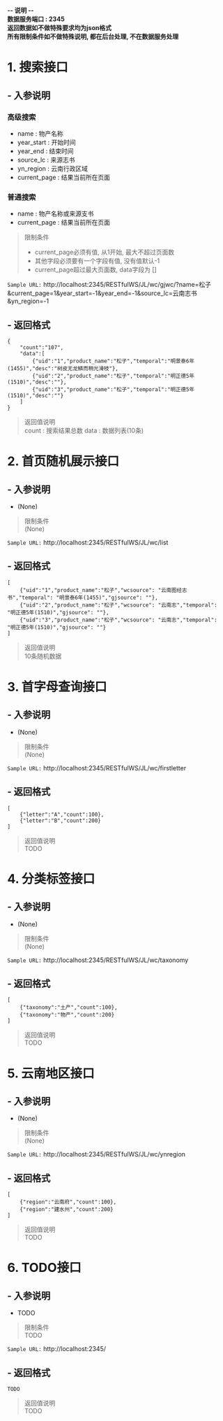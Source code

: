 **-- 说明 --**  
**数据服务端口 : 2345**  
**返回数据如不做特殊要求均为json格式**  
**所有限制条件如不做特殊说明, 都在后台处理, 不在数据服务处理**

# 1. 搜索接口

##  - 入参说明
### 高级搜索
* name : 物产名称
* year_start : 开始时间
* year_end : 结束时间
* source_lc : 来源志书
* yn_region : 云南行政区域
* current_page : 结果当前所在页面

### 普通搜索
* name : 物产名称或来源支书
* current_page : 结果当前所在页面

> 限制条件  
> * current_page必须有值, 从1开始, 最大不超过页面数  
> * 其他字段必须要有一个字段有值, 没有值默认-1
> * current_page超过最大页面数, data字段为 []

`Sample URL:`
http://localhost:2345/RESTfulWS/JL/wc/gjwc/?name=松子&current_page=1&year_start=-1&year_end=-1&source_lc=云南志书&yn_region=-1

## - 返回格式
```
{
    "count":"107",
    "data":[
        {"uid":"1","product_name":"松子","temporal":"明景泰6年(1455)","desc":"树皮无龙鳞而稍光滑枝"},
        {"uid":"2","product_name":"松子","temporal":"明正德5年(1510)","desc":""},
        {"uid":"3","product_name":"松子","temporal":"明正德5年(1510)","desc":""}
    ]
}
```
> 返回值说明  
> count : 搜索结果总数
> data : 数据列表(10条)

# 2. 首页随机展示接口

##  - 入参说明
* (None)

> 限制条件  
> (None)

`Sample URL:`
http://localhost:2345/RESTfulWS/JL/wc/list

## - 返回格式
```
[
    {"uid":"1","product_name":"松子","wcsource": "云南图经志书","temporal": "明景泰6年(1455)","gjsource": ""},
    {"uid":"2","product_name":"松子","wcsource": "云南志","temporal": "明正德5年(1510)","gjsource": ""},
    {"uid":"3","product_name":"松子","wcsource": "云南志","temporal": "明正德5年(1510)","gjsource": ""}
]
```

> 返回值说明  
> 10条随机数据

# 3. 首字母查询接口

##  - 入参说明
* (None)

> 限制条件  
> (None)

`Sample URL:`
http://localhost:2345/RESTfulWS/JL/wc/firstletter

## - 返回格式
```
[
    {"letter":"A","count":100},
    {"letter":"B","count":200}
]
```

> 返回值说明  
> TODO

# 4. 分类标签接口

##  - 入参说明
* (None)

> 限制条件  
> (None)

`Sample URL:`
http://localhost:2345/RESTfulWS/JL/wc/taxonomy

## - 返回格式
```
[
    {"taxonomy":"土产","count":100},
    {"taxonomy":"物产","count":200}
]
```

> 返回值说明  
> TODO

# 5. 云南地区接口

##  - 入参说明
* (None)

> 限制条件  
> (None)

`Sample URL:`
http://localhost:2345/RESTfulWS/JL/wc/ynregion

## - 返回格式
```
[
    {"region":"云南府","count":100},
    {"region":"建水州","count":200}
]
```

> 返回值说明  
> TODO

# 6. TODO接口

##  - 入参说明
* TODO

> 限制条件  
> TODO

`Sample URL:`
http://localhost:2345/

## - 返回格式
```
TODO
```

> 返回值说明  
> TODO